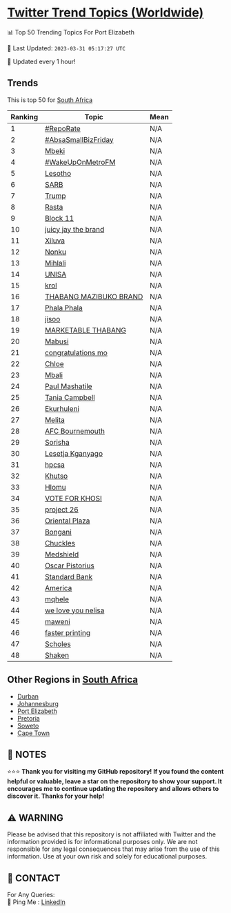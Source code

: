 [Twitter Trend Topics (Worldwide)](https://github.com/ErcinDedeoglu/Twitter-Trend-Topics)
==========


📊 Top 50 Trending Topics For Port Elizabeth

📆 Last Updated: `2023-03-31 05:17:27 UTC`

🔧 Updated every 1 hour!


## Trends

This is top 50 for [South Africa](</South Africa>)

| Ranking | Topic | Mean |
| ------- | ------------ | ------------ |
| 1 | [#RepoRate](http://twitter.com/search?q=%23RepoRate) | N/A |
| 2 | [#AbsaSmallBizFriday](http://twitter.com/search?q=%23AbsaSmallBizFriday) | N/A |
| 3 | [Mbeki](http://twitter.com/search?q=Mbeki) | N/A |
| 4 | [#WakeUpOnMetroFM](http://twitter.com/search?q=%23WakeUpOnMetroFM) | N/A |
| 5 | [Lesotho](http://twitter.com/search?q=Lesotho) | N/A |
| 6 | [SARB](http://twitter.com/search?q=SARB) | N/A |
| 7 | [Trump](http://twitter.com/search?q=Trump) | N/A |
| 8 | [Rasta](http://twitter.com/search?q=Rasta) | N/A |
| 9 | [Block 11](http://twitter.com/search?q=Block+11) | N/A |
| 10 | [juicy jay the brand](http://twitter.com/search?q=juicy+jay+the+brand) | N/A |
| 11 | [Xiluva](http://twitter.com/search?q=Xiluva) | N/A |
| 12 | [Nonku](http://twitter.com/search?q=Nonku) | N/A |
| 13 | [Mihlali](http://twitter.com/search?q=Mihlali) | N/A |
| 14 | [UNISA](http://twitter.com/search?q=UNISA) | N/A |
| 15 | [krol](http://twitter.com/search?q=krol) | N/A |
| 16 | [THABANG MAZIBUKO BRAND](http://twitter.com/search?q=THABANG+MAZIBUKO+BRAND) | N/A |
| 17 | [Phala Phala](http://twitter.com/search?q=Phala+Phala) | N/A |
| 18 | [jisoo](http://twitter.com/search?q=jisoo) | N/A |
| 19 | [MARKETABLE THABANG](http://twitter.com/search?q=MARKETABLE+THABANG) | N/A |
| 20 | [Mabusi](http://twitter.com/search?q=Mabusi) | N/A |
| 21 | [congratulations mo](http://twitter.com/search?q=congratulations+mo) | N/A |
| 22 | [Chloe](http://twitter.com/search?q=Chloe) | N/A |
| 23 | [Mbali](http://twitter.com/search?q=Mbali) | N/A |
| 24 | [Paul Mashatile](http://twitter.com/search?q=Paul+Mashatile) | N/A |
| 25 | [Tania Campbell](http://twitter.com/search?q=Tania+Campbell) | N/A |
| 26 | [Ekurhuleni](http://twitter.com/search?q=Ekurhuleni) | N/A |
| 27 | [Melita](http://twitter.com/search?q=Melita) | N/A |
| 28 | [AFC Bournemouth](http://twitter.com/search?q=AFC+Bournemouth) | N/A |
| 29 | [Sorisha](http://twitter.com/search?q=Sorisha) | N/A |
| 30 | [Lesetja Kganyago](http://twitter.com/search?q=Lesetja+Kganyago) | N/A |
| 31 | [hpcsa](http://twitter.com/search?q=hpcsa) | N/A |
| 32 | [Khutso](http://twitter.com/search?q=Khutso) | N/A |
| 33 | [Hlomu](http://twitter.com/search?q=Hlomu) | N/A |
| 34 | [VOTE FOR KHOSI](http://twitter.com/search?q=VOTE+FOR+KHOSI) | N/A |
| 35 | [project 26](http://twitter.com/search?q=project+26) | N/A |
| 36 | [Oriental Plaza](http://twitter.com/search?q=Oriental+Plaza) | N/A |
| 37 | [Bongani](http://twitter.com/search?q=Bongani) | N/A |
| 38 | [Chuckles](http://twitter.com/search?q=Chuckles) | N/A |
| 39 | [Medshield](http://twitter.com/search?q=Medshield) | N/A |
| 40 | [Oscar Pistorius](http://twitter.com/search?q=Oscar+Pistorius) | N/A |
| 41 | [Standard Bank](http://twitter.com/search?q=Standard+Bank) | N/A |
| 42 | [America](http://twitter.com/search?q=America) | N/A |
| 43 | [mqhele](http://twitter.com/search?q=mqhele) | N/A |
| 44 | [we love you nelisa](http://twitter.com/search?q=we+love+you+nelisa) | N/A |
| 45 | [maweni](http://twitter.com/search?q=maweni) | N/A |
| 46 | [faster printing](http://twitter.com/search?q=faster+printing) | N/A |
| 47 | [Scholes](http://twitter.com/search?q=Scholes) | N/A |
| 48 | [Shaken](http://twitter.com/search?q=Shaken) | N/A |



## Other Regions in [South Africa](</South Africa>)

* [Durban](</South Africa/Durban.md>)
* [Johannesburg](</South Africa/Johannesburg.md>)
* [Port Elizabeth](</South Africa/Port Elizabeth.md>)
* [Pretoria](</South Africa/Pretoria.md>)
* [Soweto](</South Africa/Soweto.md>)
* [Cape Town](</South Africa/Cape Town.md>)



## 📝 NOTES

⭐⭐⭐ **Thank you for visiting my GitHub repository! If you found the content helpful or valuable, leave a star on the repository to show your support. It encourages me to continue updating the repository and allows others to discover it. Thanks for your help!**


## ⚠️ WARNING

Please be advised that this repository is not affiliated with Twitter and the information provided is for informational purposes only. We are not responsible for any legal consequences that may arise from the use of this information. Use at your own risk and solely for educational purposes.


## 📨 CONTACT

 For Any Queries:  
            🏓 Ping Me : [LinkedIn](https://www.linkedin.com/in/ercindedeoglu/)
